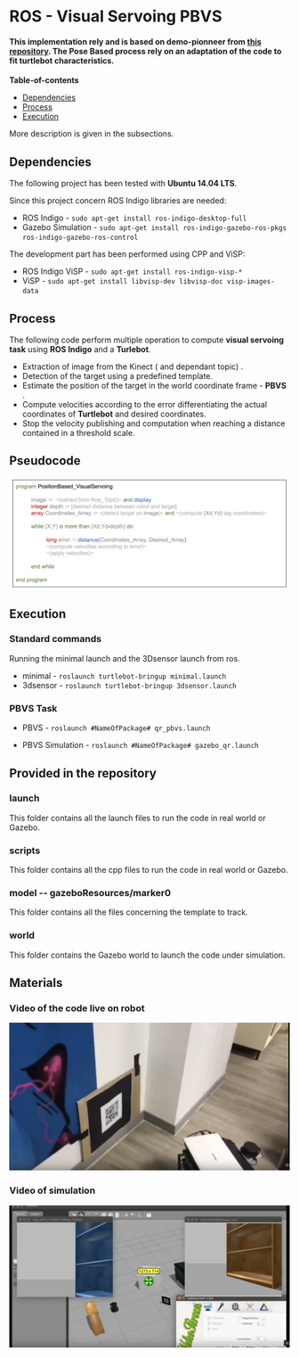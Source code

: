 # ROS - Visual Servoing PBVS

#### This implementation rely and is based on **demo-pionneer** from [this repository](https://github.com/lagadic/demo_pioneer). The Pose Based process rely on an adaptation of the code to fit turtlebot characteristics.

**Table-of-contents**

* [Dependencies](#dependencies)
* [Process](#process)
* [Execution](#execution)

More description is given in the subsections.

## Dependencies

The following project has been tested with **Ubuntu 14.04 LTS**.

Since this project concern ROS Indigo libraries are needed:

* ROS Indigo - `sudo apt-get install ros-indigo-desktop-full`
* Gazebo Simulation - `sudo apt-get install ros-indigo-gazebo-ros-pkgs ros-indigo-gazebo-ros-control`

The development part has been performed using CPP and ViSP:

* ROS Indigo ViSP - `sudo apt-get install ros-indigo-visp-*`
* ViSP - `sudo apt-get install libvisp-dev libvisp-doc visp-images-data`


## Process

The following code perform multiple operation to compute **visual servoing task** using **ROS Indigo** and a **Turlebot**.

* Extraction of image from the Kinect ( and dependant topic) .
* Detection of the target using a predefined template.
* Estimate the position of the target in the world coordinate frame -  **PBVS** .
* Compute velocities according to the error differentiating the actual coordinates of **Turtlebot** and desired coordinates.
* Stop the velocity publishing and computation when reaching a distance contained in a threshold scale.

## Pseudocode

![Base QR](ressources/pseudocode2.png)

## Execution

### Standard commands

Running the minimal launch and the 3Dsensor launch from ros.

* minimal - `roslaunch turtlebot-bringup minimal.launch`
* 3dsensor - `roslaunch turtlebot-bringup 3dsensor.launch`

### PBVS Task

* PBVS - `roslaunch #NameOfPackage# qr_pbvs.launch`

* PBVS Simulation - `roslaunch #NameOfPackage# gazebo_qr.launch`

## Provided in the repository

### launch

This folder contains all the launch files to run the code in real world or Gazebo.

### scripts

This folder contains all the cpp files to run the code in real world or Gazebo.

### model -- gazeboResources/marker0

This folder contains all the files concerning the template to track.

### world

This folder contains the Gazebo world to launch the code under simulation.

## Materials

### Video of the code live on robot
[![Watch the video](ressources/vide.png)](https://www.youtube.com/watch?v=K4BQ3v-MSrs)
### Video of simulation
[![Watch the video](ressources/video.png)](https://www.youtube.com/watch?v=qCdgKvE52iY)

